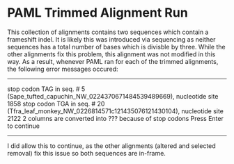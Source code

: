 # PAML Trimmed Alignment Run
This collection of alignments contains two sequences which contain a 
frameshift indel. It is likely this was introduced via sequencing as 
neither sequences has a total number of bases which is divisble by three. 
While the other alignments fix this problem, this alignment was not 
modified in this way. As a result, whenever PAML ran for each of the 
trimmed alignments, the following error messages occured: 

---
stop codon TAG in seq. #   5 
(Sape_tufted_capuchin_NW_0224370671484539489669), nucleotide site 1858
stop codon TGA in seq. #  20 
(Tfra_leaf_monkey_NW_0226814571c121435076121430104), nucleotide site 2122
 2 columns are converted into ??? because of stop codons
Press Enter to continue

---

I did allow this to continue, as the other alignments (altered and 
selected removal) fix this issue so both sequences are in-frame. 
